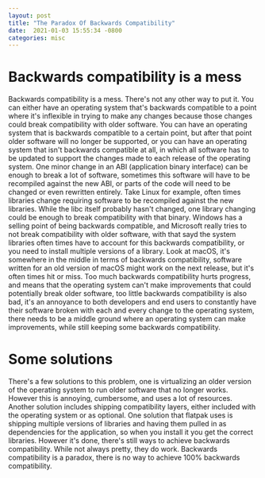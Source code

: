 ```yaml
---
layout: post
title: "The Paradox Of Backwards Compatibility"
date:  2021-01-03 15:55:34 -0800
categories: misc
---
```


# Backwards compatibility is a mess
Backwards compatibility is a mess. There's not any other way to put it. You can either have an operating system that's
backwards compatible to a point where it's inflexible in trying to make any changes because those changes could break
compatibility with older software. You can have an operating system that is backwards compatible to a certain point,
but after that point older software will no longer be supported, or you can have an operating system that isn't
backwards compatible at all, in which all software has to be updated to support the changes made to each release of
the operating system. One minor change in an ABI (application binary interface) can be enough to break a lot of software,
sometimes this software will have to be recompiled against the new ABI, or parts of the code will need to be changed or even
rewritten entirely. Take Linux for example, often times libraries change requiring software to be recompiled against the new
libraries. While the libc itself probably hasn't changed, one library changing could be enough to break compatibility with
that binary. Windows has a selling point of being backwards compatible, and Microsoft really tries to not break compatibility
with older software, with that sayd the system libraries often times have to account for this backwards compatibility, or you
need to install multiple versions of a library. Look at macOS, it's somewhere in the middle in terms of backwards compatibility,
software written for an old version of macOS might work on the next release, but it's often times hit or miss. Too much backwards
compatibility hurts progress, and means that the operating system can't make improvements that could potentially break older software,
too little backwards compatibility is also bad, it's an annoyance to both developers and end users to constantly have their software
broken with each and every change to the operating system, there needs to be a middle ground where an operating system can make
improvements, while still keeping some backwards compatibility.

# Some solutions
There's a few solutions to this problem, one is virtualizing an older version of the operating system to run older software that no
longer works. However this is annoying, cumbersome, and uses a lot of resources. Another solution includes shipping compatibility
layers, either included with the operating system or as optional. One solution that flatpak uses is shipping multiple versions of
libraries and having them pulled in as dependencies for the application, so when you install it you get the correct libraries.
However it's done, there's still ways to achieve backwards compatibility. While not always pretty, they do work. Backwards compatibility
is a paradox, there is no way to achieve 100% backwards compatibility.
